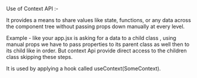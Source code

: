 Use of Context API :-

It provides a means to share values like state, functions, or any data across the component tree 
without passing props down manually at every level.

Example - like your app.jsx is asking for a data to a child class , 
          using manual props we have to pass properties to its parent class as well then to its child like in order. 
          But context Api provide direct access to the children class skipping these steps.

It is used by applying a hook called useContext(SomeContext). 
